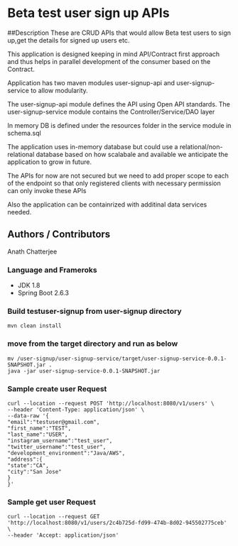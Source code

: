 Beta test user sign up APIs 
===================================================================
##Description
These are CRUD APIs that would allow Beta test users to sign up,get the details for
signed up users etc.

This application is designed keeping in mind API/Contract first approach and thus helps in 
parallel development of the consumer based on the Contract.

Application has two maven modules user-signup-api and user-signup-service to allow modularity.

The user-signup-api module defines the API using Open API standards.
The user-signup-service module contains the Controller/Service/DAO layer

In memory DB is defined under the resources folder in the service module in schema.sql

The application uses in-memory database but could use a relational/non-relational database based on
how scalabale and available we anticipate the application to grow in future.

The APIs for now are not secured but we need to add proper scope to each of the endpoint so that
only registered clients with necessary permission can only invoke these APIs

Also the application can be containrized with additinal data services needed.



Authors / Contributors
----------------------
Anath Chatterjee

### Language and Frameroks 
* JDK 1.8
* Spring Boot 2.6.3

### Build testuser-signup from user-signup directory
```
mvn clean install
```
### move from the target directory and run as below
```
mv /user-signup/user-signup-service/target/user-signup-service-0.0.1-SNAPSHOT.jar .
java -jar user-signup-service-0.0.1-SNAPSHOT.jar
```

### Sample create user Request
```
curl --location --request POST 'http://localhost:8080/v1/users' \
--header 'Content-Type: application/json' \
--data-raw '{
"email":"testuser@gmail.com",
"first_name":"TEST",
"last_name":"USER",
"instagram_username":"test_user",
"twitter_username":"test_user",
"development_environment":"Java/AWS",
"address":{
"state":"CA",
"city":"San Jose"
}
}'
```

### Sample get user Request
```
curl --location --request GET 'http://localhost:8080/v1/users/2c4b725d-fd99-474b-8d02-945502775ceb' \
--header 'Accept: application/json'
```